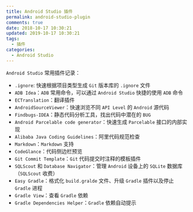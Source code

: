 ```yaml
---
title: Android Studio 插件
permalink: android-studio-plugin
comments: true
date: 2018-10-17 10:30:21
updated: 2019-10-17 10:30:21
tags:
  - 插件
categories:
  - Android Studio
---
```


`Android Studio` 常用插件记录：

* `.ignore`: 快速根据项目类型生成 `Git` 版本库的 `.ignore` 文件
* `ADB Idea`：`ADB` 常用命令，可以通过 `Android Studio` 快捷的使用 `ADB` 命令
* `ECTranslation`：翻译插件
* `AndroidSourceViewer`：快速浏览不同 `API Level` 的 `Android` 源代码
* `Findbugs-IDEA`：静态代码分析工具，找出代码中潜在的 `BUG`
* `Android Parcelable code generator`：快速生成 `Parcelable` 接口的内部实现
* `Alibaba Java Coding Guidelines`：阿里代码规范检查
* `Markdown`：`Markdown` 支持
* `CodeGlance`：代码侧边栏预览
* `Git Commit Template`：`Git` 代码提交时注释的模板插件
* `SQLScout` 和 `Database Navigator`：管理 `Android` 设备上的 `SQLite` 数据库（`SQLScout` 收费）
* `Easy Gradle`：格式化 `build.gralde` 文件、升级 `Gradle` 插件以及停止 `Gradle` 进程
* `Gradle View`：查看 `Gradle` 依赖
* `Gradle Dependencies Helper`：`Gradle` 依赖自动提示
